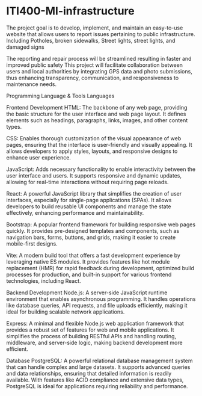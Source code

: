 # ITI400-MI-infrastructure

The project goal is to develop, implement, and maintain an easy-to-use website that allows users to report issues pertaining to public infrastructure.
Including Potholes, broken sidewalks, Street lights, street lights, and damaged signs

The reporting and repair process will be streamlined resulting in faster and improved public safety
This project will facilitate collaboration between users and local authorities by integrating GPS data and photo submissions, thus enhancing transparency, communication, and responsiveness to maintenance needs.

Programming Language & Tools
Languages

Frontend Development
HTML: The backbone of any web page, providing the basic structure for the user interface and web page layout. It defines elements such as headings, paragraphs, links, images, and other content types.

CSS: Enables thorough customization of the visual appearance of web pages, ensuring that the interface is user-friendly and visually appealing. It allows developers to apply styles, layouts, and responsive designs to enhance user experience.

JavaScript: Adds necessary functionality to enable interactivity between the user interface and users. It supports responsive and dynamic updates, allowing for real-time interactions without requiring page reloads.

React: A powerful JavaScript library that simplifies the creation of user interfaces, especially for single-page applications (SPAs). It allows developers to build reusable UI components and manage the state effectively, enhancing performance and maintainability.

Bootstrap: A popular frontend framework for building responsive web pages quickly. It provides pre-designed templates and components, such as navigation bars, forms, buttons, and grids, making it easier to create mobile-first designs.

Vite: A modern build tool that offers a fast development experience by leveraging native ES modules. It provides features like hot module replacement (HMR) for rapid feedback during development, optimized build processes for production, and built-in support for various frontend technologies, including React.

Backend Development
Node.js: A server-side JavaScript runtime environment that enables asynchronous programming. It handles operations like database queries, API requests, and file uploads efficiently, making it ideal for building scalable network applications.

Express: A minimal and flexible Node.js web application framework that provides a robust set of features for web and mobile applications. It simplifies the process of building RESTful APIs and handling routing, middleware, and server-side logic, making backend development more efficient.

Database
PostgreSQL: A powerful relational database management system that can handle complex and large datasets. It supports advanced queries and data relationships, ensuring that detailed information is readily available. With features like ACID compliance and extensive data types, PostgreSQL is ideal for applications requiring reliability and performance.
